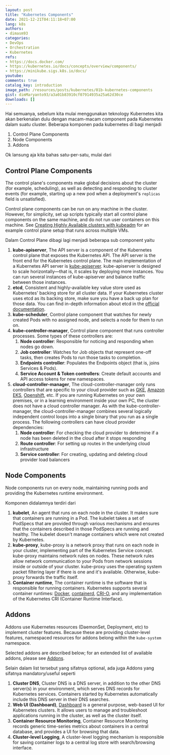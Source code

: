 ```yaml
---
layout: post
title: "Kubernetes Components"
date: 2021-12-21T04:11:18+07:00
lang: k8s
authors:
- dimasm93
categories:
- DevOps
- Orchestration
- Kubernetes
refs: 
- https://docs.docker.com/
- https://kubernetes.io/docs/concepts/overview/components/
- https://minikube.sigs.k8s.io/docs/
youtube: 
comments: true
catalog_key: introduction
image_path: /resources/posts/kubernetes/01b-kubernetes-components
gist: dimMaryanto93/a3a01b83910cf07914935a25a62d30ce
downloads: []
---
```


Hai semuanya, sebelum kita mulai menggunakan teknology Kubernetes kita akan berkenalan dulu dengan macam-macam component pada Kubernetes dalam suatu cluster. Beberapa komponen pada kubernetes di bagi menjadi 

1. Control Plane Components
2. Node Components
3. Addons

Ok lansung aja kita bahas satu-per-satu, mulai dari

<!--more-->

## Control Plane Components

The control plane's components make global decisions about the cluster (for example, scheduling), as well as detecting and responding to cluster events (for example, starting up a new pod when a deployment's `replicas` field is unsatisfied).

Control plane components can be run on any machine in the cluster. However, for simplicity, set up scripts typically start all control plane components on the same machine, and do not run user containers on this machine. See [Creating Highly Available clusters with kubeadm](https://kubernetes.io/docs/setup/production-environment/tools/kubeadm/high-availability/) for an example control plane setup that runs across multiple VMs.

Dalam Control Plane dibagi lagi menjadi beberapa sub component yaitu

1. **kube-apiserver**, The API server is a component of the Kubernetes control plane that exposes the Kubernetes API. The API server is the front end for the Kubernetes control plane. The main implementation of a Kubernetes API server is [kube-apiserver](https://kubernetes.io/docs/reference/generated/kube-apiserver/). kube-apiserver is designed to scale horizontally—that is, it scales by deploying more instances. You can run several instances of kube-apiserver and balance traffic between those instances.
2. **etcd**, Consistent and highly-available key value store used as Kubernetes' backing store for all cluster data. If your Kubernetes cluster uses etcd as its backing store, make sure you have a back up plan for those data. You can find in-depth information about etcd in the [official documentation](https://etcd.io/docs/).
3. **kube-scheduler**, Control plane component that watches for newly created Pods with no assigned node, and selects a node for them to run on.
4. **kube-controller-manager**, Control plane component that runs controller processes. Some types of these controllers are:
    1. **Node controller**: Responsible for noticing and responding when nodes go down.
    2. **Job controller**: Watches for Job objects that represent one-off tasks, then creates Pods to run those tasks to completion.
    3. **Endpoints controller**: Populates the Endpoints object (that is, joins Services & Pods).
    4. **Service Account & Token controllers**: Create default accounts and API access tokens for new namespaces.
5. **cloud-controller-manager**, The cloud-controller-manager only runs controllers that are specific to your cloud provider such as [GKE](https://cloud.google.com/kubernetes-engine), [Amazon EKS](https://aws.amazon.com/id/eks/), [Openshift](https://www.redhat.com/en/technologies/cloud-computing/openshift), etc. If you are running Kubernetes on your own premises, or in a learning environment inside your own PC, the cluster does not have a cloud controller manager. As with the kube-controller-manager, the cloud-controller-manager combines several logically independent control loops into a single binary that you run as a single process. The following controllers can have cloud provider dependencies:
    1. **Node controller**: For checking the cloud provider to determine if a node has been deleted in the cloud after it stops responding
    2. **Route controller**: For setting up routes in the underlying cloud infrastructure
    3. **Service controller**: For creating, updating and deleting cloud provider load balancers

## Node Components

Node components run on every node, maintaining running pods and providing the Kubernetes runtime environment.

Komponen didalamnya terdiri dari

1. **kubelet**, An agent that runs on each node in the cluster. It makes sure that containers are running in a Pod. The kubelet takes a set of PodSpecs that are provided through various mechanisms and ensures that the containers described in those PodSpecs are running and healthy. The kubelet doesn't manage containers which were not created by Kubernetes.
2. **kube-proxy**, kube-proxy is a network proxy that runs on each node in your cluster, implementing part of the Kubernetes Service concept. kube-proxy maintains network rules on nodes. These network rules allow network communication to your Pods from network sessions inside or outside of your cluster. kube-proxy uses the operating system packet filtering layer if there is one and it's available. Otherwise, kube-proxy forwards the traffic itself.
3. **Container runtime**, The container runtime is the software that is responsible for running containers. Kubernetes supports several container runtimes: [Docker](https://www.docker.com/), [containerd](https://containerd.io/), [CRI-O](https://cri-o.io/), and any implementation of the Kubernetes CRI (Container Runtime Interface).

## Addons

Addons use Kubernetes resources (DaemonSet, Deployment, etc) to implement cluster features. Because these are providing cluster-level features, namespaced resources for addons belong within the `kube-system` namespace.

Selected addons are described below; for an extended list of available addons, please see [Addons](https://kubernetes.io/docs/concepts/cluster-administration/addons/).

Selain dalam list tersebut yang sifatnya optional, ada juga Addons yang sifatnya mandatory/useful seperti

1. **Cluster DNS**, Cluster DNS is a DNS server, in addition to the other DNS server(s) in your environment, which serves DNS records for Kubernetes services. Containers started by Kubernetes automatically include this DNS server in their DNS searches.
2. **Web UI (Dashboard)**, [Dashboard](https://kubernetes.io/docs/tasks/access-application-cluster/web-ui-dashboard/) is a general purpose, web-based UI for Kubernetes clusters. It allows users to manage and troubleshoot applications running in the cluster, as well as the cluster itself.
3. **Container Resource Monitoring**, Container Resource Monitoring records generic time-series metrics about containers in a central database, and provides a UI for browsing that data.
4. **Cluster-level Logging**, A cluster-level logging mechanism is responsible for saving container logs to a central log store with search/browsing interface.